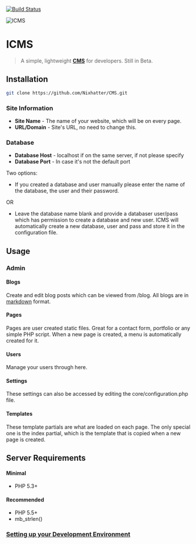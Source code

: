 [![Build Status](https://travis-ci.org/Nixhatter/CMS.svg?branch=master)](https://travis-ci.org/Nixhatter/CMS)

![ICMS](http://i.imgur.com/KkcxwGj.gifv)

# ICMS
> A simple, lightweight **[CMS](https://en.wikipedia.org/wiki/Content_management_system)** for developers. Still in Beta.

## Installation
```sh
git clone https://github.com/Nixhatter/CMS.git
```

### Site Information
* **Site Name** - The name of your website, which will be on every page.
* **URL/Domain** - Site's URL, no need to change this.

### Database
* **Database Host** - localhost if on the same server, if not please specify
* **Database Port** - In case it's not the default port

Two options:

* If you created a database and user manually please enter the name of the database, the user and their password.

OR

* Leave the database name blank and provide a databaser user/pass which has permission to create a database and new user. ICMS will automatically create a new database, user and pass and store it in the configuration file.

## Usage

### Admin
#### Blogs
Create and edit blog posts which can be viewed from /blog. All blogs are in [markdown](http://parsedown.org/demo) format.
#### Pages
Pages are user created static files. Great for a contact form, portfolio or any simple PHP script. When a new page is created, a menu is automatically created for it.
#### Users
Manage your users through here. 
#### Settings
These settings can also be accessed by editing the core/configuration.php file.
#### Templates
These template partials are what are loaded on each page. The only special one is the index partial, which is the template that is copied when a new page is created.

## Server Requirements
#### Minimal
- PHP 5.3+ 

#### Recommended
- PHP 5.5+ 
- mb_strlen()

### [Setting up your Development Environment](https://raw.githubusercontent.com/Nixhatter/CMS/master/INSTALL.md)


